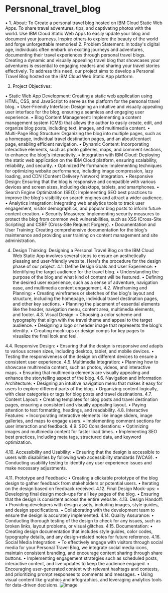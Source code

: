 # Persnonal_travel_blog
•	1.	About: 
            To Create a personal travel blog hosted on IBM Cloud Static Web Apps. To share travel adventures, tips, and captivating photos with the world. Use IBM Cloud Static Web Apps to easily update your blog and document your journeys. Inspire others to explore the beauty of the world and forge unforgettable memories!
2.	Problem Statement: 
            In today's digital age, individuals often embark on exciting journeys and adventures, documenting their travel experiences through personal travel blogs. Creating a dynamic and visually appealing travel blog that showcases your adventures is essential to engaging readers and sharing your travel stories effectively. To address this need, our project aims to develop a Personal Travel Blog hosted on the IBM Cloud Web Static App platform.

3.	Project Objectives:

•	Static Web App Development: Creating a static web application using HTML, CSS, and JavaScript to serve as the platform for the personal travel blog.
•	User-Friendly Interface: Designing an intuitive and visually appealing user interface for the blog, ensuring a seamless and engaging user experience.
•	Blog Content Management: Implementing a content management system (CMS) that allows the author to easily create, edit, and organize blog posts, including text, images, and multimedia content.
•	Multi-Page Blog Structure: Organizing the blog into multiple pages, such as a homepage, individual travel destination pages, and an about/contact page, enabling efficient navigation.
•	Dynamic Content: Incorporating interactive elements, such as photo galleries, maps, and comment sections, to enhance the blog's interactivity.
•	Integration with IBM Cloud: Deploying the static web application on the IBM Cloud platform, ensuring scalability, reliability, and security.
•	Optimized Performance: Implementing techniques for optimizing website performance, including image compression, lazy loading, and CDN (Content Delivery Network) integration.
•	Responsive Design: Ensuring that the blog is responsive and compatible with various devices and screen sizes, including desktops, tablets, and smartphones.
•	Search Engine Optimization (SEO): Implementing SEO best practices to improve the blog's visibility on search engines and attract a wider audience.
•	Analytics Integration: Integrating web analytics tools to track user engagement, visitor demographics, and popular blog posts to inform future content creation.
•	Security Measures: Implementing security measures to protect the blog from common web vulnerabilities, such as XSS (Cross-Site Scripting) and CSRF (Cross-Site Request Forgery).
•	Documentation and User Training: Creating comprehensive documentation for the blog's maintenance and providing user training on content management and site administration.

4.	Design Thinking:
          Designing a Personal Travel Blog on the IBM Cloud Web Static App involves several steps to ensure an aesthetically pleasing and user-friendly website. Here's the procedure for the design phase of our project.
4.1. Define Design Goals and User Experience:
•	Identifying the target audience for the travel blog.
•	Understanding the purpose of the blog and what kind of content will be featured.
•	Defining the desired user experience, such as a sense of adventure, navigation ease, and multimedia content engagement.
4.2. Wireframing and Planning:
•	Creating wireframes or sketches of the blog's layout and structure, including the homepage, individual travel destination pages, and other key sections.
•	Planning the placement of essential elements like the header, navigation menu, content area, multimedia elements, and footer.
4.3. Visual Design:
•	Choosing a color scheme and typography that align with the travel theme and appeal to the target audience.
•	Designing a logo or header image that represents the blog's identity.
•	Creating mock-ups or design comps for key pages to visualize the final look and feel.



4.4. Responsive Design:
•	Ensuring that the design is responsive and adapts to various screen sizes, including desktop, tablet, and mobile devices.
•	Testing the responsiveness of the design on different devices to ensure a consistent user experience.
4.5. Multimedia Integration:
•	Planning how to showcase multimedia content, such as photos, videos, and interactive maps.
•	Ensuring that multimedia elements are visually appealing and enhance the storytelling aspect of the blog.
4.6. Navigation and Information Architecture:
•	Designing an intuitive navigation menu that makes it easy for users to explore different parts of the blog.
•	Organizing content logically, with clear categories or tags for blog posts and travel destinations.
4.7. Content Layout:
•	Creating templates for blog posts and travel destination pages, ensuring a consistent and visually appealing layout.
•	Paying attention to text formatting, headings, and readability.
4.8. Interactive Features:
•	Incorporating interactive elements like image sliders, image galleries, and maps to engage users.
•	Implementing comment sections for user interaction and feedback.
4.9. SEO Considerations:
•	Optimizing images and multimedia content for faster load times.
•	Implementing SEO best practices, including meta tags, structured data, and keyword optimization.



4.10. Accessibility and Usability:
•	Ensuring that the design is accessible to users with disabilities by following web accessibility standards (WCAG).
•	Conducting usability testing to identify any user experience issues and make necessary adjustments.

4.11. Prototype and Feedback:
•	Creating a clickable prototype of the blog design to gather feedback from stakeholders or potential users.
•	Iterating on the design based on feedback received.
4.12. Final Design Mock-ups:
•	Developing final design mock-ups for all key pages of the blog.
•	Ensuring that the design is consistent across the entire website.
4.13. Design Handoff:
•	Providing developers with design assets, including images, style guides, and design specifications.
•	Collaborating with the development team to ensure the design is accurately implemented.
4.14. Quality Assurance:
•	Conducting thorough testing of the design to check for any issues, such as broken links, layout problems, or visual glitches.
4.15. Documentation:
•	Creating design documentation that includes style guides, color codes, typography details, and any design-related notes for future reference.
4.16. Social Media Integration:
•	To effectively engage with visitors through social media for your Personal Travel Blog, we integrate social media icons, maintain consistent branding, and encourage content sharing through share buttons. 
•	Implementing engagement strategies such as scheduled posts, interactive content, and live updates to keep the audience engaged.
•	Encouraging user-generated content with relevant hashtags and contests, and prioritizing prompt responses to comments and messages.
•	Using visual content like graphics and infographics, and leveraging analytics tools for data-driven decisions. 
![image](https://github.com/N-Sruthika/Persnonal_travel_blog/assets/146369112/91085084-8782-4599-8514-13ee736db114)
